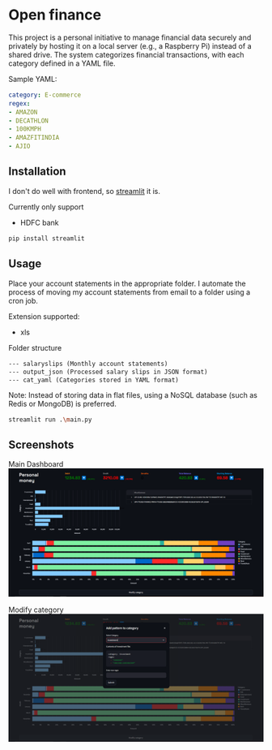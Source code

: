 # Open finance

This project is a personal initiative to manage financial data securely and privately by hosting it on a local server (e.g., a Raspberry Pi) instead of a shared drive. The system categorizes financial transactions, with each category defined in a YAML file.

Sample YAML:
```yaml
category: E-commerce
regex:
- AMAZON
- DECATHLON
- 100KMPH
- AMAZFITINDIA
- AJIO
```

## Installation

I don't do well with frontend, so [streamlit](https://streamlit.io/) it is.

Currently only support
- HDFC bank

```bash
pip install streamlit
```

## Usage

Place your account statements in the appropriate folder. I automate the process of moving my account statements from email to a folder using a cron job.

Extension supported:
- xls

Folder structure
```
--- salaryslips (Monthly account statements)
--- output_json (Processed salary slips in JSON format)
--- cat_yaml (Categories stored in YAML format)
```
Note: Instead of storing data in flat files, using a NoSQL database (such as Redis or MongoDB) is preferred. 
```bash
streamlit run .\main.py
```
## Screenshots

Main Dashboard
![Dashboard](https://raw.githubusercontent.com/wolf1892/open-finance/main/screenshots/main.PNG "Dashboard")

Modify category
![Mod_category](https://raw.githubusercontent.com/wolf1892/open-finance/main/screenshots/add_cat.PNG "Modify category")
